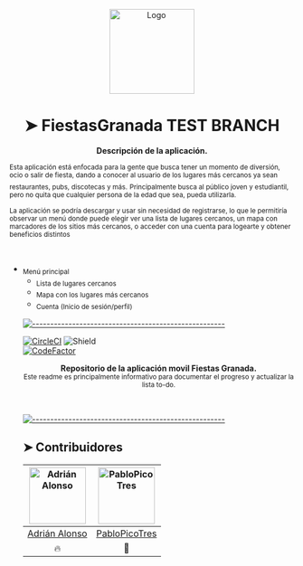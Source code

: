 <p align="center">
  <img src="https://i.imgur.com/GkKWDtk.png" alt="Logo" width="150" height="150" />
</p>
<h1 align="center">➤ FiestasGranada TEST BRANCH</h1>

</p>
<p align="center">
  <b>Descripción de la aplicación.</b>
	
  <sub>Esta aplicación está enfocada para la gente que busca tener un momento de diversión,
	ocio o salir de fiesta, dando a conocer al usuario de los lugares más cercanos ya sean
	restaurantes, pubs, discotecas y más.</sub>	
   <sub>Principalmente busca al público joven y estudiantil, pero no quita que cualquier persona
	de la edad que sea, pueda utilizarla.</sub>
	
   <sub>La aplicación se podría descargar y usar sin necesidad de registrarse, lo que le permitiría
	observar un menú donde puede elegir ver una lista de lugares cercanos, un mapa con
	marcadores de los sitios más cercanos, o acceder con una cuenta para logearte y obtener
	beneficios distintos
   </sub>
</p>

<br>

<ul>
  <li> <sub>Menú principal</sub>
    <ul>
      <li> <sub>Lista de lugares cercanos</sub> </li>
      <li><sub>Mapa con los lugares más cercanos</sub> </li>
      <li>  <sub>Cuenta (Inicio de sesión/perfil)</sub> </li>
      </li>
    </ul>
  </ul>
<ul>


[![-----------------------------------------------------](https://raw.githubusercontent.com/andreasbm/readme/master/assets/lines/aqua.png)](#contributors)

<p align="center">
	
[![CircleCI](https://circleci.com/gh/AdrianArtimez/FiestasGranada.svg?style=shield&circle-token=c4addf0b000df92e4673daed8203d198db94a0d3)](https://app.circleci.com/pipelines/github/AdrianArtimez/FiestasGranada/11/workflows/10867527-287f-4cbc-b4a9-04013a970457/jobs/15)
![Shield](https://img.shields.io/endpoint?color=red&label=Version&url=https%3A%2F%2Fpastebin.com%2Fraw%2FPv7VMx1r)  
[![CodeFactor](https://www.codefactor.io/Content/badges/A.svg)](https://www.codefactor.io/)


</p>
<p align="center">
  <b>Repositorio de la aplicación movil Fiestas Granada.</b></br>
  <sub>Este readme es principalmente informativo para documentar el progreso y actualizar la lista to-do.<sub>
<sub>
</p>

<br />


[![-----------------------------------------------------](https://raw.githubusercontent.com/andreasbm/readme/master/assets/lines/aqua.png)](#contributors)

## ➤ Contribuidores
	

| [<img alt="Adrián Alonso" src="https://avatars2.githubusercontent.com/u/6146371?s=460&u=1c80141b17949434112ab16c8bb853849ae79199&v=4" width="100">](https://twitter.com/arhlexwow) | <img alt="PabloPicoTres" src="https://avatars0.githubusercontent.com/u/62216894?s=460&u=33a2d9438b550a71515dbbd2c71d5a311eb5dc7f&v=4" width="100"> |
|:--------------------------------------------------:|:--------------------------------------------------:|
| [Adrián Alonso](https://twitter.com/arhlexwow) | [PabloPicoTres](https://github.com/PabloPicoTres) |
| 🔥                                               |  🚗                                                |
